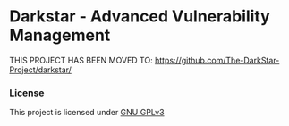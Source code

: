 # Darkstar - Advanced Vulnerability Management  
THIS PROJECT HAS BEEN MOVED TO: https://github.com/The-DarkStar-Project/darkstar/
### License
This project is licensed under [GNU GPLv3](LICENSE)

